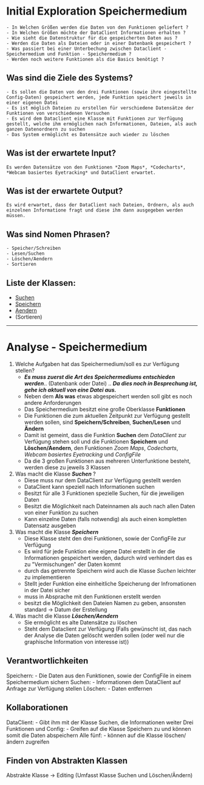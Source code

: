# Initial Exploration Speichermedium

<!-- Hier alles aufschreiben, was interessant erscheint! -->
    - In Welchen Größen werden die Daten von den Funktionen geliefert ?
    - In Welchen Größen möchte der DataClient Informationen erhalten ?
    - Wie sieht die Datenstruktur für die gespeicherten Daten aus ?
    - Werden die Daten als Dateien oder in einer Datenbank gespeichert ?
    - Was passiert bei einer Unterbechung zwischen Dataclient - Speichermedium und Funktion - Speichermedium ?
    - Werden noch weitere Funktionen als die Basics benötigt ?

## Was sind die Ziele des Systems?
<!-- Snow Cards können bei diesem Schritt helfen! -->
    - Es sollen die Daten von den drei Funktionen (sowie ihre eingestellte Config-Daten) gespeichert werden, jede Funktion speichert jeweils in einer eigenen Datei
    - Es ist möglich Dateien zu erstellen für verschiedene Datensätze der Funktionen von verschiedenen Versuchen
    - Es wird dem Dataclient eine Klasse mit Funktionen zur Verfügung gestellt, welche ihm ermöglichen nach Informationen, Dateien, als auch ganzen Datenordnern zu suchen
    - Das System ermöglicht es Datensätze auch wieder zu löschen

## Was ist der erwartete Input?
    Es werden Datensätze von den Funktionen *Zoom Maps*, *Codecharts*, *Webcam basiertes Eyetracking* und DataClient erwartet. 

## Was ist der erwartete Output?
    Es wird erwartet, dass der DataClient nach Dateien, Ordnern, als auch einzelnen Informatione fragt und diese ihm dann ausgegeben werden müssen.

## Was sind Nomen Phrasen?
<!-- Alle relevanten Sachen aufschreiben, später kann aussortiert werden! -->
    - Speicher/Schreiben
    - Lesen/Suchen
    - Löschen/Aendern
    - Sortieren

## Liste der Klassen:
<!-- Erstmal alle aufschreiben, dann auswählen! (Kriterien siehe Vorgehensweise) -->
<!-- Warum sind die Klassen existent? Wenn das zu beantworten ist - u good! -->
<!-- ausgewählte Klassen mit Link, andere einklammern und CRC-Karte löschen -->
- [Suchen](crc-{Suchen}.md)
- [Speichern](crc-{Speichern}.md)
- [Aendern](crc-{Aendern}.md)
- (Sortieren)

---

# Analyse - Speichermedium
<!-- Hier Notizen zum Denkprozess! -->
1. Welche Aufgaben hat das Speichermedium/soll es zur Verfügung stellen?
     - ***Es muss zuerst die Art des Speichermediums entschieden werden***.. (Datenbank oder Datei) ..
     ***Da dies noch in Besprechung ist, gehe ich aktuell von eine Datei aus.***
     - Neben dem **Als was** etwas abgespeichert werden soll gibt es noch andere Anforderungen
     - Das Speichermedium besitzt eine große Oberklasse **Funktionen**
     - Die Funktionen die zum aktuellen Zeitpunkt zur Verfügung gestellt werden sollen, sind **Speichern/Schreiben**, **Suchen/Lesen** und **Ändern**
     - Damit ist gemeint, dass die Funktion **Suchen** dem *DataClient* zur Verfügung stehen soll und die Funktionen **Speichern** und **Löschen/Aendern**, den Funktionen *Zoom Maps*, *Codecharts*, *Webcam basiertes Eyetracking* und *ConfigFile*
     - Da die 3 großen Funktionen aus mehreren Unterfunktione besteht, werden diese zu jeweils 3 Klassen
2. Was macht die Klasse ***Suchen*** ?
     - Diese muss nur dem DataClient zur Verfügung gestellt werden
     - DataClient kann speziell nach Informationen suchen
     - Besitzt für alle 3 Funktionen spezielle Suchen, für die jeweiligen Daten
     - Besitzt die Möglichkeit nach Dateinnamen als auch nach allen Daten von einer Funktion zu suchen
     - Kann einzelne Daten (falls notwendig) als auch einen kompletten Datensatz ausgeben
3. Was macht die Klasse ***Speichern***
     - Diese Klasse steht den drei Funktionen, sowie der ConfigFile zur Verfügung
     - Es wird für jede Funktion eine eigene Datei erstellt in der die Informationen gespeichert werden, dadurch wird verhindert das es zu "Vermischungen" der Daten kommt
     - durch das getrennte Speichern wird auch die Klasse *Suchen* leichter zu implementieren
     - Stellt jeder Funktion eine einheitliche Speicherung der Infromationen in der Datei sicher
     - muss in Absprache mit den Funktionen erstellt werden
     - besitzt die Möglichkeit den Dateien Namen zu geben, ansonsten standard -> Datum der Erstellung
4. Was macht die Klasse ***Löschen/Aendern***
     - Sie ermöglicht es alte Datensätze zu löschen
     - Steht dem Dataclient zur Verfügung (Falls gewünscht ist, das nach der Analyse die Daten gelöscht werden sollen (oder weil nur die graphische Information von interesse ist))
     
## Verantwortlichkeiten
<!-- Wissen, welches verwaltet und angeboten wird, Aktion die angeboten werden, öffentliche Leistung -->
<!-- "Walkthrough" -> Szenarien zur Anwendung des Systems -->
<!-- Nichts, was eine andere Klasse machen könnte -->
<!-- Die Sachen die die Klasse macht -> keiner anderen Klasse geben -->
<!-- zentrale Verantwortlichkeiten vs verteilt -->
Speichern:
    - Die Daten aus den Funktionen, sowie der ConfigFile in einem Speichermedium sichern
Suchen:
    - Informationen dem DataClient auf Anfrage zur Verfügung stellen
Löschen:
    - Daten entfernen

## Kollaborationen
<!-- Benutzeranfragen an Dienste, die benötigt werden um Veranwortlichkeiten zu erfüllen -->
<!-- enthüllen Kontroll- und Informationsflüsse, und somit Subsysteme -->
<!-- Können fehlende Verantwortlichkeiten offenbaren, bzw. fehlerhaft zugewiesene -->
DataClient:
    - Gibt ihm mit der Klasse Suchen, die Informationen weiter
Drei Funktionen und Config:
    - Greifen auf die Klasse Speichern zu und können somit die Daten abspeichern
Alle fünf:
    - können auf die Klasse löschen/ändern zugreifen


## Finden von Abstrakten Klassen
<!-- Konkrete Klassen: Instanziierung und Vererbung
     Abstrakte Klassen: Nur Vererbung! -->
<!-- Unterklassen sollten alle geerbten Verantwortlichkeiten unterstützen, eher noch mehr -->
<!-- Gemeinsame Verantwortlichkeiten sollten so weit hoch wie möglich geschoben werden -->
<!-- Abstrakte Klassen erben nie von Konkreten Klassen! -->
<!-- Klassen die keine neue Funktionalität hinzufügen sollten eliminiert werden! -->
<!-- Letzte Folien der Vorlesung sind hilfreich hierfür! -->
Abstrakte Klasse -> Editing (Umfasst Klasse Suchen und Löschen/Ändern)
